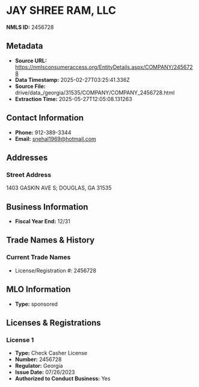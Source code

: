 # JAY SHREE RAM, LLC

**NMLS ID:** 2456728

## Metadata
- **Source URL:** https://nmlsconsumeraccess.org/EntityDetails.aspx/COMPANY/2456728
- **Data Timestamp:** 2025-02-27T03:25:41.336Z
- **Source File:** drive/data_/georgia/31535/COMPANY/COMPANY_2456728.html
- **Extraction Time:** 2025-05-27T12:05:08.131263

## Contact Information
- **Phone:** 912-389-3344
- **Email:** snehal1969@hotmail.com

## Addresses
### Street Address
1403 GASKIN AVE S; DOUGLAS, GA 31535

## Business Information
- **Fiscal Year End:** 12/31

## Trade Names & History
### Current Trade Names
- License/Registration #: 2456728

## MLO Information
- **Type:** sponsored

## Licenses & Registrations

### License 1
- **Type:** Check Casher License
- **Number:** 2456728
- **Regulator:** Georgia
- **Issue Date:** 07/26/2023
- **Authorized to Conduct Business:** Yes
